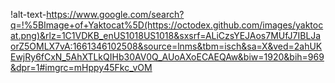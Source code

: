 !alt-text-https://www.google.com/search?q=!%5BImage+of+Yaktocat%5D(https://octodex.github.com/images/yaktocat.png)&rlz=1C1VDKB_enUS1018US1018&sxsrf=ALiCzsYEJAos7MUfJ7IBLJaorZ5OMLX7vA:1661346102508&source=lnms&tbm=isch&sa=X&ved=2ahUKEwjRy6fCxN_5AhXTLkQIHb30AV0Q_AUoAXoECAEQAw&biw=1920&bih=969&dpr=1#imgrc=mHppy45Fkc_vOM
